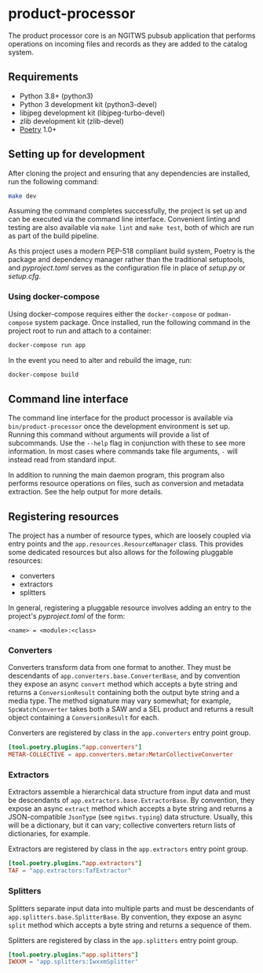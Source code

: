 # product-processor

The product processor core is an NGITWS pubsub application that performs operations on incoming files and records as they are added to the catalog system.


## Requirements

* Python 3.8+ (python3)
* Python 3 development kit (python3-devel)
* libjpeg development kit (libjpeg-turbo-devel)
* zlib development kit (zlib-devel)
* [Poetry] 1.0+


## Setting up for development

After cloning the project and ensuring that any dependencies are installed, run the following command:

```sh
make dev
```

Assuming the command completes successfully, the project is set up and can be executed via the command line interface.  Convenient linting and testing are also available via `make lint` and `make test`, both of which are run as part of the build pipeline.

As this project uses a modern PEP-518 compliant build system, Poetry is the package and dependency manager rather than the traditional setuptools, and _pyproject.toml_ serves as the configuration file in place of _setup.py_ or _setup.cfg_.


### Using docker-compose

Using docker-compose requires either the `docker-compose` or `podman-compose` system package.  Once installed, run the following command in the project root to run and attach to a container:

```sh
docker-compose run app
```

In the event you need to alter and rebuild the image, run:

```sh
docker-compose build
```


## Command line interface

The command line interface for the product processor is available via `bin/product-processor` once the development environment is set up.  Running this command without arguments will provide a list of subcommands.  Use the `--help` flag in conjunction with these to see more information.  In most cases where commands take file arguments, `-` will instead read from standard input.

In addition to running the main daemon program, this program also performs resource operations on files, such as conversion and metadata extraction.  See the help output for more details.


## Registering resources

The project has a number of resource types, which are loosely coupled via entry points and the `app.resources.ResourceManager` class.  This provides some dedicated resources but also allows for the following pluggable resources:

* converters
* extractors
* splitters

In general, registering a pluggable resource involves adding an entry to the project's _pyproject.toml_ of the form:

```
<name> = <module>:<class>
```


### Converters

Converters transform data from one format to another.  They must be descendants of `app.converters.base.ConverterBase`, and by convention they expose an async `convert` method which accepts a byte string and returns a `ConversionResult` containing both the output byte string and a media type.  The method signature may vary somewhat; for example, `SpcWatchConverter` takes both a SAW and a SEL product and returns a result object containing a `ConversionResult` for each.

Converters are registered by class in the `app.converters` entry point group.

```toml
[tool.poetry.plugins."app.converters"]
METAR-COLLECTIVE = app.converters.metar:MetarCollectiveConverter
```


### Extractors

Extractors assemble a hierarchical data structure from input data and must be descendants of `app.extractors.base.ExtractorBase`.  By convention, they expose an async `extract` method which accepts a byte string and returns a JSON-compatible `JsonType` (see `ngitws.typing`) data structure.  Usually, this will be a dictionary, but it can vary; collective converters return lists of dictionaries, for example.

Extractors are registered by class in the `app.extractors` entry point group.

```toml
[tool.poetry.plugins."app.extractors"]
TAF = "app.extractors:TafExtractor"
```


### Splitters

Splitters separate input data into multiple parts and must be descendants of `app.splitters.base.SplitterBase`.  By convention, they expose an async `split` method which accepts a byte string and returns a sequence of them.

Splitters are registered by class in the `app.splitters` entry point group.

```toml
[tool.poetry.plugins."app.splitters"]
IWXXM = "app.splitters:IwxxmSplitter"
```

[poetry]: https://python-poetry.org/docs/
